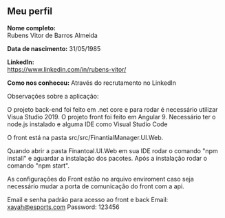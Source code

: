 Meu perfil
-------

**Nome completo:**   
Rubens Vitor de Barros Almeida

**Data de nascimento:** 
31/05/1985

**LinkedIn:**    
https://www.linkedin.com/in/rubens-vitor/

**Como nos conheceu:** 
Através do recrutamento no LinkedIn


Observações sobre a aplicação:

O projeto back-end foi feito em .net core e para rodar é necessário utilizar Visua Studio 2019.
O projeto front foi feito em Angular 9. Necessário ter o node.js instalado e alguma IDE como Visual Studio Code

O front está na pasta src/src/FinantialManager.UI.Web.

Quando abrir a pasta Finantoal.UI.Web em sua IDE rodar o comando "npm install" e aguardar a instalação dos pacotes. Após a instalação rodar o comando "npm start".

As configurações do Front estão no arquivo enviroment caso seja necessário mudar a porta de comunicação do front com a api.

Email e senha padrão para acesso ao front e back
Email: xayah@esports.com
Password: 123456
